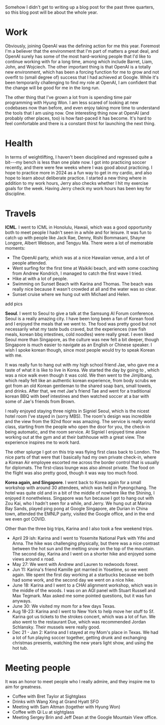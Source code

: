 Somehow I didn't get to writing up a blog post for the past three quarters, so this blog post will be about the whole year.

# Work
Obviously, joining OpenAI was the defining action for me this year.
Foremost I'm a believer that the environment that I'm part of matters a great deal, and OpenAI surely has some of the most hard-working people that I'd like to continue working with for a long time, among which include Barret, Liam, John, and Wojciech.
The other important thing is that OpenAI is a totally new environment, which has been a forcing function for me to grow and not overfit to (small degree of) success that I had achieved at Google.
While it's been temporarily challenging to find my role at OpenAI, I am confident that the change will be good for me in the long run.

The other thing that I've grown a lot from is spending time pair programming with Hyung Won.
I am less scared of looking at new codebases now than before, and even enjoy taking more time to understand the tools that I am using now.
One interesting thing now at OpenAI (and probably other places, too) is how fast-paced it has become. It's hard to feel comfortable and there is a constant thirst for launching the next thing.

# Health
In terms of weightlifting, I haven't been disciplined and regressed quite a bit---my bench is less than one plate now.
I got into practicing soccer recently, and there were few weeks where I was good about practicing. I hope to practice more in 2024 as a fun way to get in my cardio, and also hope to learn about deliberate practice.
I started a new thing where in addition to my work hours, Jerry also checks whether I hit my exercise goals for the week. Having Jerry check my work hours has been key for discipline.

# Travels

**ICML**. I went to ICML in Honolulu, Hawaii, which was a good opportunity both to meet people I hadn't seen in a while and for leisure. It was fun to catch up with people like Jack Rae, Denny, Rishi Bommasani, Shayne Longpre, Albert Webson, and Tengyu Ma. There were a lot of memorable moments:
- The OpenAI party, which was at a nice Hawaiian venue, and a lot of people attended. 
- Went surfing for the first time at Waikiki beach, and with some coaching from Andrew Kondrich, I managed to catch the first wave I tried.
- Hike at <park> with a lot of people.
- Swimming on Sunset Beach with Karina and Thomas. The beach was really nice because it wasn't crowded at all and the water was so clear.
- Sunset cruise where we hung out with Michael and Helen.

add pics

**Seoul**. I went to Seoul to give a talk at the Samsung AI Forum conference.
Seoul is a really amazing city.
I have been long been a fan of Korean food and I enjoyed the meals that we went to. The food was pretty good but not necessarily what my taste buds craved, but the experiences (raw fish meals, korean bbq intestines, cold noodles) were really great.
I even liked Seoul more than Singapore, as the culture was new felt a bit deeper, though Singapore is much easier to navigate as an English or Chinese speaker.
I wish I spoke korean though, since most people would try to speak Korean with me.

It was really fun to hang out with my high school friend Jae, who gave me a taste of what it is like to live in Korea.
We started the day by going to <palace>, which was a nice walk even though it was cold.
We then went to the Jimjilbang, which really felt like an authentic korean experience, from body scrubs we got from an old Korean gentleman to the shared soap bars, small towels, and drinks.
After that, we met Jae's friend Tae and went for a traditional korean BBQ with beef intestines and then watched soccer at a bar with some of Jae's friends from Brown.

I really enjoyed staying three nights in Signiel Seoul, which is the nicest hotel room I've stayed in (sorry MBS). 
The room's design was incredible and the view from the 92nd floor was amazing.
The service is really world class, starting from the people who open the door for you, the check-in being automatic, and the room service.
At Signiel I enjoyed time alone working out at the gym and at their bathhouse with a great view.
The experience inspires me to work hard.

The other splurge I got on this trip was flying first class back to London. The nice parts of that were that I basically had my own private check-in, where a Korean Air employee escorted me across the border control that is usually for diplomats. The first-class lounge was also almost private. The food on the flight was also pretty good, though it was way too much food.

**Korea again, and Singapore**.
I went back to Korea again for a small workshop with around 30 attendees, which was held in Pyeongchang. The hotel was quite old and in a bit of the middle of nowhere like the Shining, I enjoyed it nonetheless. Singapore was fun because I got to hang out with Zou Kai, who I hadn't seen for a while, and Jerry. We hung out at Marina Bay Sands, played ping pong at Google Singapore, ate Durian in China town, attended the EMNLP party, visited the Google office, and in the end we even got COVID.

Other than the three big trips, Karina and I also took a few weekend trips.
- April 29 ish: Karina and I went to Yosemite National Park with Yifei and Anna. The hike was challenging physically, but there was a nice contrast between the hot sun and the melting snow on the top of the mountain. The second day, Karina and I went on a shorter hike and enjoyed some views around x road.
- May 27: We went with Andrew and Lauren to redwoods forest.
- Jun 11: Karina's friend Kamille got married in Yosetime, so we went again. We spent the first day working at a starbucks because we both had some work, and the second day we went on a nice hike.
- June 18: Karina and I went to a CHAI alignment workshop, which was in the middle of the woods. I was on an AGI panel with Stuart Russell and Max Tegmark. Max asked me some pointed questions, but it was fun anyways. 
- June 30: We visited my mom for a few days Texas.
- Aug 18-23: Karina and I went to New York to help move her stuff to Sf. Karina got us tickets to the strokes concert, which was a lot of fun. We also went to the restaurant Due, which was recommended Jordan Schlansky. Their mussels were really good.
- Dec 21 - Jan 2: Karina and I stayed at my Mom's place in Texas. We had a lot of fun playing soccer together, getting drunk and exchanging christmas presents, watching the new years light show, and using the hot tub.

# Meeting people
It was an honor to meet people who I really admire, and they inspire me to aim for greatness.
- Coffee with Bret Taylor at Sightglass
- Drinks with Wang Xing at Grand Hyatt SFO
- Meeting with Sam Altman (together with Hyung Won)
- Coffee with Qi Lu at sightglass
- Meeting Sergey Brin and Jeff Dean at the Google Mountain View office.
